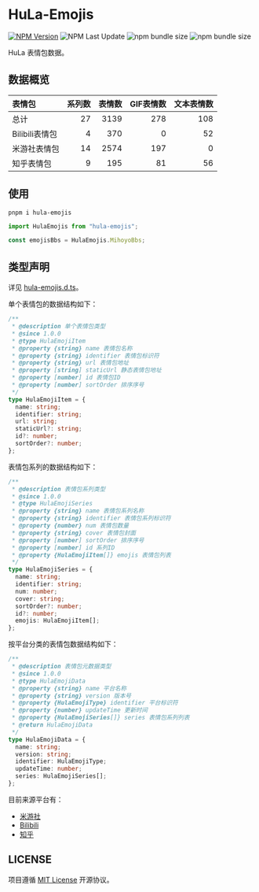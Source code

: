 # HuLa-Emojis

[![NPM Version](https://img.shields.io/npm/v/hula-emojis?style=flat-square)](https://npmjs.org/package/hula-emojis)
![NPM Last Update](https://img.shields.io/npm/last-update/hula-emojis)
![npm bundle size](https://img.shields.io/bundlephobia/min/hula-emojis?style=flat-square)
![npm bundle size](https://img.shields.io/bundlephobia/minzip/hula-emojis?style=flat-square)

HuLa 表情包数据。

## 数据概览

| 表情包         | 系列数 |  表情数 | GIF表情数 | 文本表情数 |
| :---------- | --: | ---: | -----: | ----: |
| 总计          |  27 | 3139 |    278 |   108 |
| Bilibili表情包 |   4 |  370 |      0 |    52 |
| 米游社表情包      |  14 | 2574 |    197 |     0 |
| 知乎表情包       |   9 |  195 |     81 |    56 |

## 使用

```shell
pnpm i hula-emojis
```

```typescript
import HulaEmojis from "hula-emojis";

const emojisBbs = HulaEmojis.MihoyoBbs;
```

## 类型声明

详见 [hula-emojis.d.ts](./hula-emojis.d.ts)。

单个表情包的数据结构如下：

```typescript
/**
 * @description 单个表情包类型
 * @since 1.0.0
 * @type HulaEmojiItem
 * @property {string} name 表情包名称
 * @property {string} identifier 表情包标识符
 * @property {string} url 表情包地址
 * @property [string] staticUrl 静态表情包地址
 * @property [number] id 表情包ID
 * @property [number] sortOrder 排序序号
 */
type HulaEmojiItem = {
  name: string;
  identifier: string;
  url: string;
  staticUrl?: string;
  id?: number;
  sortOrder?: number;
};
```

表情包系列的数据结构如下：

```typescript
/**
 * @description 表情包系列类型
 * @since 1.0.0
 * @type HulaEmojiSeries
 * @property {string} name 表情包系列名称
 * @property {string} identifier 表情包系列标识符
 * @property {number} num 表情包数量
 * @property {string} cover 表情包封面
 * @property [number] sortOrder 排序序号
 * @property [number] id 系列ID
 * @property {HulaEmojiItem[]} emojis 表情包列表
 */
type HulaEmojiSeries = {
  name: string;
  identifier: string;
  num: number;
  cover: string;
  sortOrder?: number;
  id?: number;
  emojis: HulaEmojiItem[];
};
```

按平台分类的表情包数据结构如下：

```typescript
/**
 * @description 表情包元数据类型
 * @since 1.0.0
 * @type HulaEmojiData
 * @property {string} name 平台名称
 * @property {string} version 版本号
 * @property {HulaEmojiType} identifier 平台标识符
 * @property {number} updateTime 更新时间
 * @property {HulaEmojiSeries[]} series 表情包系列列表
 * @return HulaEmojiData
 */
type HulaEmojiData = {
  name: string;
  version: string;
  identifier: HulaEmojiType;
  updateTime: number;
  series: HulaEmojiSeries[];
};
```

目前来源平台有：

- [米游社](https://bbs.mihoyo.com/ys/)
- [Bilibili](https://www.bilibili.com/)
- [知乎](https://www.zhihu.com/)

## LICENSE

项目遵循 [MIT License](./LICENSE.md) 开源协议。
